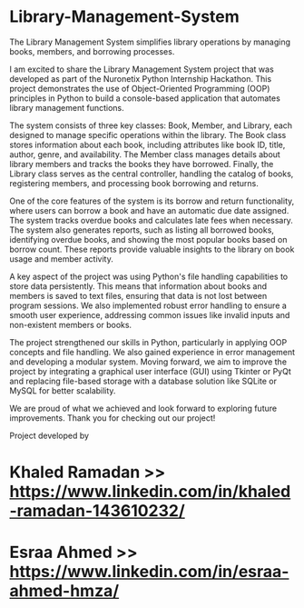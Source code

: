 # Library-Management-System
The Library Management System simplifies library operations by managing books, members, and borrowing processes.

I am excited to share the Library Management System project that was developed as part of the Nuronetix Python Internship Hackathon. This project demonstrates the use of Object-Oriented Programming (OOP) principles in Python to build a console-based application that automates library management functions.

The system consists of three key classes: Book, Member, and Library, each designed to manage specific operations within the library. The Book class stores information about each book, including attributes like book ID, title, author, genre, and availability. The Member class manages details about library members and tracks the books they have borrowed. Finally, the Library class serves as the central controller, handling the catalog of books, registering members, and processing book borrowing and returns.

One of the core features of the system is its borrow and return functionality, where users can borrow a book and have an automatic due date assigned. The system tracks overdue books and calculates late fees when necessary. The system also generates reports, such as listing all borrowed books, identifying overdue books, and showing the most popular books based on borrow count. These reports provide valuable insights to the library on book usage and member activity.

A key aspect of the project was using Python's file handling capabilities to store data persistently. This means that information about books and members is saved to text files, ensuring that data is not lost between program sessions. We also implemented robust error handling to ensure a smooth user experience, addressing common issues like invalid inputs and non-existent members or books.

The project strengthened our skills in Python, particularly in applying OOP concepts and file handling. We also gained experience in error management and developing a modular system. Moving forward, we aim to improve the project by integrating a graphical user interface (GUI) using Tkinter or PyQt and replacing file-based storage with a database solution like SQLite or MySQL for better scalability.

We are proud of what we achieved and look forward to exploring future improvements. Thank you for checking out our project!

Project developed by 
# Khaled Ramadan >> https://www.linkedin.com/in/khaled-ramadan-143610232/
# Esraa Ahmed    >> https://www.linkedin.com/in/esraa-ahmed-hmza/
